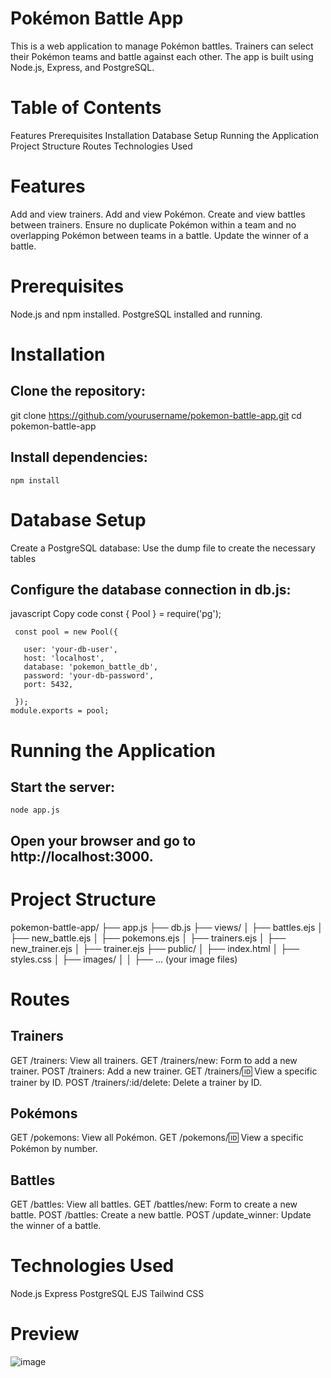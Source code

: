 # Pokémon Battle App
This is a web application to manage Pokémon battles. Trainers can select their Pokémon teams and battle against each other. The app is built using Node.js, Express, and PostgreSQL.

# Table of Contents
Features
Prerequisites
Installation
Database Setup
Running the Application
Project Structure
Routes
Technologies Used

# Features
Add and view trainers.
Add and view Pokémon.
Create and view battles between trainers.
Ensure no duplicate Pokémon within a team and no overlapping Pokémon between teams in a battle.
Update the winner of a battle.
# Prerequisites
Node.js and npm installed.
PostgreSQL installed and running.
# Installation
## Clone the repository:
git clone https://github.com/yourusername/pokemon-battle-app.git
cd pokemon-battle-app

## Install dependencies:
```
npm install
```
# Database Setup
Create a PostgreSQL database:
Use the dump file to create the necessary tables 

## Configure the database connection in db.js:
javascript
Copy code
const { Pool } = require('pg');


 ```
  const pool = new Pool({

    user: 'your-db-user',
    host: 'localhost',
    database: 'pokemon_battle_db',
    password: 'your-db-password',
    port: 5432,
    
  });
module.exports = pool;
``` 


# Running the Application

## Start the server:
```
node app.js
```
## Open your browser and go to http://localhost:3000.

# Project Structure

pokemon-battle-app/
├── app.js
├── db.js
├── views/
│   ├── battles.ejs
│   ├── new_battle.ejs
│   ├── pokemons.ejs
│   ├── trainers.ejs
│   ├── new_trainer.ejs
│   ├── trainer.ejs
├── public/
│   ├── index.html
│   ├── styles.css
│   ├── images/
│   │   ├── ... (your image files)

# Routes
## Trainers
GET /trainers: View all trainers.
GET /trainers/new: Form to add a new trainer.
POST /trainers: Add a new trainer.
GET /trainers/:id: View a specific trainer by ID.
POST /trainers/:id/delete: Delete a trainer by ID.
## Pokémons
GET /pokemons: View all Pokémon.
GET /pokemons/:id: View a specific Pokémon by number.
## Battles
GET /battles: View all battles.
GET /battles/new: Form to create a new battle.
POST /battles: Create a new battle.
POST /update_winner: Update the winner of a battle.

# Technologies Used
Node.js
Express
PostgreSQL
EJS
Tailwind CSS

# Preview
![image](https://github.com/user-attachments/assets/5b433bd6-3478-4ad5-a8f2-a5348a259f25)
